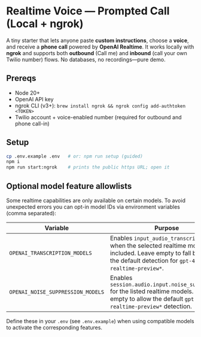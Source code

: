 # Realtime Voice — Prompted Call (Local + ngrok)

A tiny starter that lets anyone paste **custom instructions**, choose a **voice**, and receive a **phone call** powered by **OpenAI Realtime**. It works locally with **ngrok** and supports both **outbound** (Call me) and **inbound** (call your own Twilio number) flows. No databases, no recordings—pure demo.

## Prereqs
- Node 20+
- OpenAI API key
- ngrok CLI (v3+): `brew install ngrok && ngrok config add-authtoken <TOKEN>`
- Twilio account + voice-enabled number (required for outbound and phone call-in)

## Setup
```bash
cp .env.example .env   # or: npm run setup (guided)
npm i
npm run start:ngrok    # prints the public https URL; open it
```

## Optional model feature allowlists

Some realtime capabilities are only available on certain models. To avoid
unexpected errors you can opt-in model IDs via environment variables (comma
separated):

| Variable | Purpose |
| --- | --- |
| `OPENAI_TRANSCRIPTION_MODELS` | Enables `input_audio_transcription` when the selected realtime model is included. Leave empty to fall back to the default detection for `gpt-4o-realtime-preview*`. |
| `OPENAI_NOISE_SUPPRESSION_MODELS` | Enables `session.audio.input.noise_suppression` for the listed realtime models. Leave empty to allow the default `gpt-4o-realtime-preview*` detection. |

Define these in your `.env` (see `.env.example`) when using compatible models to
activate the corresponding features.
